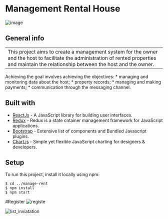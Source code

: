  # Management Rental House
![image](https://user-images.githubusercontent.com/32244766/104813288-edf66100-5810-11eb-9f45-b3b1f039f69b.png)

## General info
<table>
<tr>
<td>
    This project aims to create a management system for the owner and the host to facilitate the administration of rented properties and maintain the relationship between the host and the owner.
</td>
</tr>
</table>
Achieving the goal involves achieving the objectives: 
 * managing and monitoring data about the host; 
 * property records; 
 * managing and making payments; 
 * communication through the messaging channel.

## Built with 

- [ReactJs](https://reactjs.org/) - A JavaScript library for building user interfaces.
- [Redux](https://react-redux.js.org/introduction/quick-start) - Redux is a state cntainer management framework for JavaScript applications.
- [Bootstrap](http://getbootstrap.com/) - Extensive list of components and  Bundled Javascript plugins.
- [Chart.js](https://www.chartjs.org/docs/latest/) - Simple yet flexible JavaScript charting for designers & developers.

## Setup
To run this project, install it locally using npm:

```
$ cd ../manage-rent
$ npm install
$ npm start
```
#Register
![registe](https://user-images.githubusercontent.com/32244766/106201059-8f41c780-61c0-11eb-8209-56a8e7912270.png)

![list_inviatation](https://user-images.githubusercontent.com/32244766/104813205-61e43980-5810-11eb-9435-b48aae5ba198.png)
